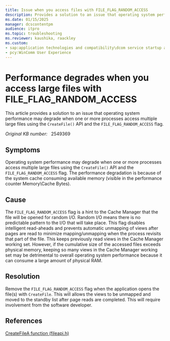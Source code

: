 ```yaml
---
title: Issue when you access files with FILE_FLAG_RANDOM_ACCESS
description: Provides a solution to an issue that operating system performance may degrade when one or more processes access multiple large files using the CreateFile() API and the FILE_FLAG_RANDOM_ACCESS flag.
ms.date: 01/15/2025
manager: dcscontentpm
audience: itpro
ms.topic: troubleshooting
ms.reviewer: kaushika, raackley
ms.custom:
- sap:application technologies and compatibility\dcom service startup and permissions
- pcy:WinComm User Experience
---
```

# Performance degrades when you access large files with FILE_FLAG_RANDOM_ACCESS

This article provides a solution to an issue that operating system performance may degrade when one or more processes access multiple large files using the `CreateFile()` API and the `FILE_FLAG_RANDOM_ACCESS` flag.

_Original KB number:_ &nbsp; 2549369

## Symptoms

Operating system performance may degrade when one or more processes access multiple large files using the `CreateFile()` API and the `FILE_FLAG_RANDOM_ACCESS` flag. The performance degradation is because of the system cache consuming available memory (visible in the performance counter Memory\Cache Bytes).

## Cause

The `FILE_FLAG_RANDOM_ACCESS` flag is a hint to the Cache Manager that the file will be opened for random I/O. Random I/O means there is no predictable pattern to the I/O that will take place. This flag disables intelligent read-aheads and prevents automatic unmapping of views after pages are read to minimize mapping/unmapping when the process revisits that part of the file. This keeps previously read views in the Cache Manager working set. However, if the cumulative size of the accessed files exceeds physical memory, keeping so many views in the Cache Manager working set may be detrimental to overall operating system performance because it can consume a large amount of physical RAM.

## Resolution

Remove the `FILE_FLAG_RANDOM_ACCESS` flag when the application opens the file(s) with `CreateFile`. This will allows the views to be unmapped and moved to the standby list after page reads are completed. This will require involvement from the software developer.

## References

[CreateFileA function (fileapi.h)](/windows/win32/api/fileapi/nf-fileapi-createfilea)
